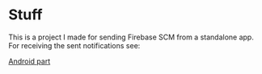 # Stuff

This is a project I made for sending Firebase SCM from a standalone app.
For receiving the sent notifications see:

[Android part](https://github.com/Brenin/Stuff/tree/master/Android/FCMTesting)
